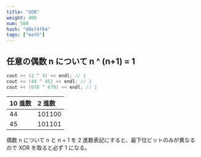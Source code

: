 ```yaml
---
title: "XOR"
weight: 400
num: 509
hash: "d0e74f84"
tags: ["math"]
---
```


## 任意の偶数 n について n ^ (n+1) = 1

```cpp
cout << (2 ^ 3) << endl; // 1
cout << (44 ^ 45) << endl; // 1
cout << (678 ^ 679) << endl; // 1
```

| 10 進数 | 2 進数 |
| :------ | :----- |
| 44      | 101100 |
| 45      | 101101 |

偶数 n について n と n + 1 を 2 進数表記にすると、最下位ビットのみが異なるので XOR を取ると必ず 1 になる。
